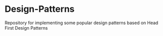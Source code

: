 # Design-Patterns
Repository for implementing some popular design patterns based on Head First Design Patterns
